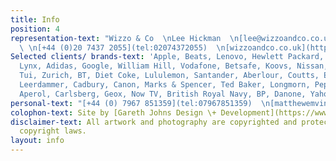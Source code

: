 ```yaml
---
title: Info
position: 4
representation-text: "Wizzo & Co  \nLee Hickman  \n[lee@wizzoandco.co.uk](mailto:lee@wizzoandco.co.uk)
  \ \n[+44 (0)20 7437 2055](tel:02074372055)  \n[wizzoandco.co.uk](http://www.wizzoandco.co.uk)"
Selected clients/ brands-text: 'Apple, Beats, Lenovo, Hewlett Packard, Asos, Unicef,
  Lynx, Adidas, Google, William Hill, Vodafone, Betsafe, Koovs, Nissan, Panasonic,
  Tui, Zurich, BT, Diet Coke, Lululemon, Santander, Aberlour, Coutts, Essie, Givenchy,
  Leerdammer, Cadbury, Canon, Marks & Spencer, Ted Baker, Longmorn, Pepsi, Selfridges,
  Aperol, Carlsberg, Geox, Now TV, British Royal Navy, BP, Danone, Yahoo, Lego, Microsoft '
personal-text: "[+44 (0) 7967 851359](tel:07967851359)  \n[matthewemvintaylor@gmail.com](mailto:matthewemvintaylor@gmail.com)"
colophon-text: Site by [Gareth Johns Design \+ Development](https://www.garethjohnsdesign.com)
disclaimer-text: All artwork and photography are copyrighted and protected under international
  copyright laws.
layout: info
---
```


